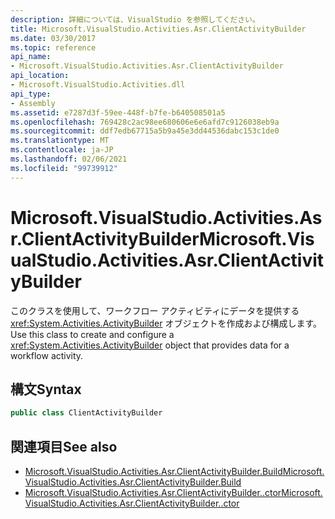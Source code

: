 ```yaml
---
description: 詳細については、VisualStudio を参照してください。
title: Microsoft.VisualStudio.Activities.Asr.ClientActivityBuilder
ms.date: 03/30/2017
ms.topic: reference
api_name:
- Microsoft.VisualStudio.Activities.Asr.ClientActivityBuilder
api_location:
- Microsoft.VisualStudio.Activities.dll
api_type:
- Assembly
ms.assetid: e7287d3f-59ee-448f-b7fe-b640508501a5
ms.openlocfilehash: 769428c2ac98ee680606e6e6afd7c9126038eb9a
ms.sourcegitcommit: ddf7edb67715a5b9a45e3dd44536dabc153c1de0
ms.translationtype: MT
ms.contentlocale: ja-JP
ms.lasthandoff: 02/06/2021
ms.locfileid: "99739912"
---
```

# <a name="microsoftvisualstudioactivitiesasrclientactivitybuilder"></a><span data-ttu-id="00189-103">Microsoft.VisualStudio.Activities.Asr.ClientActivityBuilder</span><span class="sxs-lookup"><span data-stu-id="00189-103">Microsoft.VisualStudio.Activities.Asr.ClientActivityBuilder</span></span>

<span data-ttu-id="00189-104">このクラスを使用して、ワークフロー アクティビティにデータを提供する <xref:System.Activities.ActivityBuilder> オブジェクトを作成および構成します。</span><span class="sxs-lookup"><span data-stu-id="00189-104">Use this class to create and configure a <xref:System.Activities.ActivityBuilder> object that provides data for a workflow activity.</span></span>  
  
## <a name="syntax"></a><span data-ttu-id="00189-105">構文</span><span class="sxs-lookup"><span data-stu-id="00189-105">Syntax</span></span>  
  
```csharp  
public class ClientActivityBuilder
```  
  
## <a name="see-also"></a><span data-ttu-id="00189-106">関連項目</span><span class="sxs-lookup"><span data-stu-id="00189-106">See also</span></span>

- [<span data-ttu-id="00189-107">Microsoft.VisualStudio.Activities.Asr.ClientActivityBuilder.Build</span><span class="sxs-lookup"><span data-stu-id="00189-107">Microsoft.VisualStudio.Activities.Asr.ClientActivityBuilder.Build</span></span>](microsoft-visualstudio-activities-asr-clientactivitybuilder-build.md)
- [<span data-ttu-id="00189-108">Microsoft.VisualStudio.Activities.Asr.ClientActivityBuilder..ctor</span><span class="sxs-lookup"><span data-stu-id="00189-108">Microsoft.VisualStudio.Activities.Asr.ClientActivityBuilder..ctor</span></span>](microsoft-visualstudio-activities-asr-clientactivitybuilder-ctor.md)
